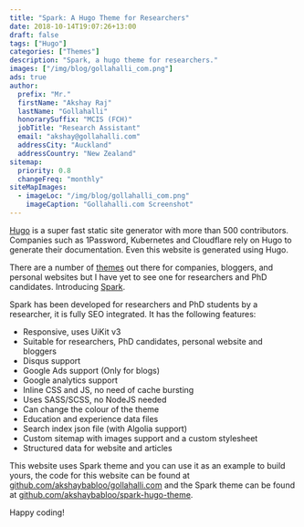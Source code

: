 ```yaml
---
title: "Spark: A Hugo Theme for Researchers"
date: 2018-10-14T19:07:26+13:00
draft: false
tags: ["Hugo"]
categories: ["Themes"]
description: "Spark, a hugo theme for researchers."
images: ["/img/blog/gollahalli_com.png"]
ads: true
author:
  prefix: "Mr."
  firstName: "Akshay Raj"
  lastName: "Gollahalli"
  honorarySuffix: "MCIS (FCH)"
  jobTitle: "Research Assistant"
  email: "akshay@gollahalli.com"
  addressCity: "Auckland"
  addressCountry: "New Zealand"
sitemap:
  priority: 0.8
  changeFreq: "monthly"
siteMapImages:
  - imageLoc: "/img/blog/gollahalli_com.png"
    imageCaption: "Gollahalli.com Screenshot"
---
```


[Hugo](https://gohugo.io) is a super fast static site generator with more than 500 contributors. Companies such as 1Password, Kubernetes and Cloudflare rely on Hugo to generate their documentation. Even this website is generated using Hugo.

There are a number of [themes](https://themes.gohugo.io/) out there for companies, bloggers, and personal websites but I have yet to see one for researchers and PhD candidates. Introducing [Spark](https://github.com/akshaybabloo/spark-hugo-theme).

Spark has been developed for researchers and PhD students by a researcher, it is fully SEO integrated. It has the following features:

- Responsive, uses UiKit v3
- Suitable for researchers, PhD candidates, personal website and bloggers
- Disqus support
- Google Ads support (Only for blogs)
- Google analytics support
- Inline CSS and JS, no need of cache bursting
- Uses SASS/SCSS, no NodeJS needed
- Can change the colour of the theme
- Education and experience data files
- Search index json file (with Algolia support)
- Custom sitemap with images support and a custom stylesheet
- Structured data for website and articles

This website uses Spark theme and you can use it as an example to build yours, the code for this website can be found at [github.com/akshaybabloo/gollahalli.com](https://github.com/akshaybabloo/gollahalli.com) and the Spark theme can be found at [github.com/akshaybabloo/spark-hugo-theme](https://github.com/akshaybabloo/spark-hugo-theme).

Happy coding!